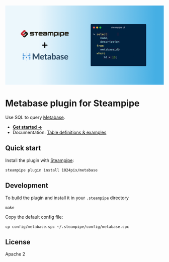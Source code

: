 ![Steampipe + Metabase](docs/metabase-social-graphic.png)

# Metabase plugin for Steampipe

Use SQL to query [Metabase][].

- **[Get started →](docs/index.md)**
- Documentation: [Table definitions & examples](docs/tables)

## Quick start

Install the plugin with [Steampipe][]:

    steampipe plugin install 1024pix/metabase

## Development

To build the plugin and install it in your `.steampipe` directory

    make

Copy the default config file:

    cp config/metabase.spc ~/.steampipe/config/metabase.spc

## License

Apache 2

[steampipe]: https://steampipe.io
[metabase]: https://metabase.com
